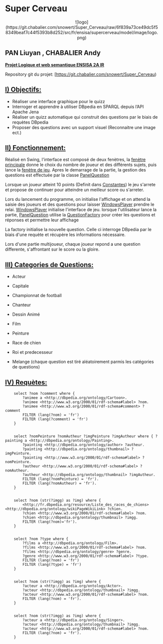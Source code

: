
Super Cerveau
===========
<center>
![logo](https://git.chabalier.com/snowert/Super_Cerveau/raw/6f839a73ce49dc5f58349beaf7c44f5393b8d252/src/fr/ensisa/supercerveau/model/image/logo.png)
</center>

PAN Liuyan , CHABALIER Andy
-----------

<u>**Projet Logique et web semantique ENSISA 2A IR**</u>

Repository git du projet: [https://git.chabalier.com/snowert/Super_Cerveau)

<u>I) Objectifs:</u>
----------

- Réaliser une interface graphique pour le quizz
- Interroger et apprendre à utiliser DBpedia en SPARQL depuis l’API Apache Jena
- Réaliser un quizz automatique qui construit des questions par le biais de requètes DBpedia
- Proposer des questions avec un support visuel (Reconnaitre une image ect.)

<u>II) Fonctionnement:</u>
----------
Réalisé en Swing, l'interface est composé de deux fenètres, la [fenètre principale](https://git.chabalier.com/snowert/Super_Cerveau/src/master/Pan_Chabalier_Super_Cerveau/src/fr/ensisa/supercerveau/application/MainPrincipe.java) donne le choix du nombre de joueur
et des différents sujets, puis lance la [fenètre de jeu](https://git.chabalier.com/snowert/Super_Cerveau/src/master/Pan_Chabalier_Super_Cerveau/src/fr/ensisa/supercerveau/application/WindowsPlayer.java).
Apres le demarrage de la partie, la gestion des questions est effectuée par la classe [PanelQuestion](https://git.chabalier.com/snowert/Super_Cerveau/src/master/Pan_Chabalier_Super_Cerveau/src/fr/ensisa/supercerveau/application/PanelQuestion.java)

Lorsque un joueur atteint 10 points (Definit dans [Constantes](https://git.chabalier.com/snowert/Super_Cerveau/src/master/Pan_Chabalier_Super_Cerveau/src/fr/ensisa/supercerveau/model/util/Constantes.java)) le jeu
s'arrete et propose de continuer pour atteindre un meilleur score ou s'arreter.

Lors du lancement du programme, on initialise l'affichage et on attend la saisie des joueurs et des questions pour laisser [WindowsPlayer](https://git.chabalier.com/snowert/Super_Cerveau/src/master/src/fr/ensisa/supercerveau/application/WindowsPlayer.java)
prendre le relai. [WindowsPlayer](https://git.chabalier.com/snowert/Super_Cerveau/src/master/Pan_Chabalier_Super_Cerveau/src/fr/ensisa/supercerveau/application/WindowsPlayer.java) initialise l'interface de jeu. lorsque l'utilisateur lance la partie, [PanelQuestion](https://git.chabalier.com/snowert/Super_Cerveau/src/master/Pan_Chabalier_Super_Cerveau/src/fr/ensisa/supercerveau/application/PanelQuestion.java) utilise la
[QuestionFactory](https://git.chabalier.com/snowert/Super_Cerveau/src/master/Pan_Chabalier_Super_Cerveau/src/fr/ensisa/supercerveau/model/questions/QuestionFactory.java) pour créer les questions et réponses et permettre leur affichage

La factory initialise la nouvelle question. Celle ci interroge DBpedia par le biais d'une requète et récupère les informations nécessaire.

Lors d'une partie multijoueur, chaque joueur repond a une question differente, s'affrontant sur le score ou la gloire.

<u>III) Categories de Questions:</u>
----------
- Acteur
- Capitale
- Championnat de football
- Chanteur
- Dessin Animé
- Film
- Peinture
- Race de chien
- Roi et predecesseur

- Melange (chaque question est tiré aléatoirement parmis les catégories de questions)

<u>IV) Requètes:</u>
----------

		select ?nom ?comment where {
			?animee a <http://dbpedia.org/ontology/Cartoon>.
			?animee <http://www.w3.org/2000/01/rdf-schema#label> ?nom.
			?animee <http://www.w3.org/2000/01/rdf-schema#comment> ?comment
			FILTER (lang(?nom) = 'fr')
			FILTER (lang(?comment) = 'fr')
		}

		
		select ?nomPeinture ?nomAutheur ?imgPeinture ?imgAutheur where { ?painting a <http://dbpedia.org/ontology/Painting>.
			?painting <http://dbpedia.org/ontology/author> ?autheur.
			?painting <http://dbpedia.org/ontology/thumbnail> ?imgPeinture.
			?painting <http://www.w3.org/2000/01/rdf-schema#label> ?nomPeinture.
			?autheur <http://www.w3.org/2000/01/rdf-schema#label> ?nomAutheur.
			?autheur <http://dbpedia.org/ontology/thumbnail> ?imgAutheur.
			FILTER (lang(?nomPeinture) = 'fr').
			FILTER (lang(?nomAutheur) = 'fr').
		}

		
		select ?nom (str(?imgg) as ?img) where {
			<http://fr.dbpedia.org/resource/Liste_des_races_de_chiens> <http://dbpedia.org/ontology/wikiPageWikiLink> ?chien.
			?chien <http://www.w3.org/2000/01/rdf-schema#label> ?nom.
			?chien <http://dbpedia.org/ontology/thumbnail> ?imgg.
			FILTER (lang(?nom)='fr').
		}

		
		select ?nom ?type where {
			?films a <http://dbpedia.org/ontology/Film>.
			?films <http://www.w3.org/2000/01/rdf-schema#label> ?nom.
			?films <http://dbpedia.org/ontology/genre> ?genre.
			?genre <http://www.w3.org/2000/01/rdf-schema#label> ?type.
			FILTER (lang(?nom) = 'fr')
			FILTER (lang(?type) = 'fr')
		}

		
		select ?nom (str(?imgg) as ?img) where {
			?acteur a <http://dbpedia.org/ontology/Actor>.
			?acteur <http://dbpedia.org/ontology/thumbnail> ?imgg.
			?acteur <http://www.w3.org/2000/01/rdf-schema#label> ?nom.
			FILTER (lang(?nom) = 'fr').
		}

		
		select ?nom (str(?imgg) as ?img) where {
			?acteur a <http://dbpedia.org/ontology/Singer>.
			?acteur <http://dbpedia.org/ontology/thumbnail> ?imgg.
			?acteur <http://www.w3.org/2000/01/rdf-schema#label> ?nom.
			FILTER (lang(?nom) = 'fr').
		}